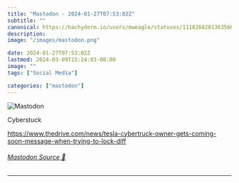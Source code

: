 ```yaml
---
title: "Mastodon - 2024-01-27T07:53:02Z"
subtitle: ""
canonical: https://hachyderm.io/users/mweagle/statuses/111826828136356677
description:
image: "/images/mastodon.png"

date: 2024-01-27T07:53:02Z
lastmod: 2024-03-09T15:24:03-08:00
image: ""
tags: ["Social Media"]

categories: ["mastodon"]
---
```

![Mastodon](/images/mastodon.png)

<p>Cyberstuck</p><p><a href="https://www.thedrive.com/news/tesla-cybertruck-owner-gets-coming-soon-message-when-trying-to-lock-diff" target="_blank" rel="nofollow noopener noreferrer" translate="no"><span class="invisible">https://www.</span><span class="ellipsis">thedrive.com/news/tesla-cybert</span><span class="invisible">ruck-owner-gets-coming-soon-message-when-trying-to-lock-diff</span></a></p>


###### [Mastodon Source 🐘](https://hachyderm.io/@mweagle/111826828136356677)

___
